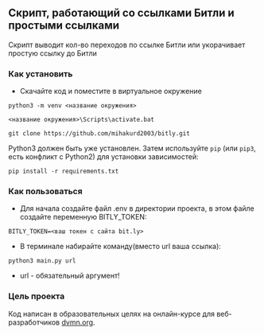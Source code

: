 ## Скрипт, работающий со ссылками Битли и простыми ссылками

Скрипт выводит кол-во переходов по ссылке Битли или укорачивает простую ссылку до Битли

### Как установить

- Скачайте код и поместите в виртуальное окружение
```
python3 -m venv <название окружения>
```
```
<название окружения>\Scripts\activate.bat
```
```
git clone https://github.com/mihakurd2003/bitly.git
```

Python3 должен быть уже установлен. 
Затем используйте `pip` (или `pip3`, есть конфликт с Python2) для установки зависимостей:
```
pip install -r requirements.txt
```
### Как пользоваться
- Для начала создайте файл .env в директории проекта, в этом файле создайте переменную BITLY_TOKEN:
```
BITLY_TOKEN=<ваш токен с сайта bit.ly>
```
- В терминале набирайте команду(вместо url ваша ссылка):
```
python3 main.py url
```
- url - обязательный аргумент!

### Цель проекта

Код написан в образовательных целях на онлайн-курсе для веб-разработчиков [dvmn.org](https://dvmn.org/).